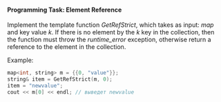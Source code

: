 #### Programming Task: Element Reference ####

Implement the template function _GetRefStrict_, which takes as input: _map_ and key value _k_. If there is no element by the _k_ key in the collection, then the function must throw the _runtime_error_ exception, otherwise return a reference to the element in the collection.

Example:
```objectivec
map<int, string> m = {{0, "value"}};
string& item = GetRefStrict(m, 0);
item = "newvalue";
cout << m[0] << endl; // выведет newvalue
```